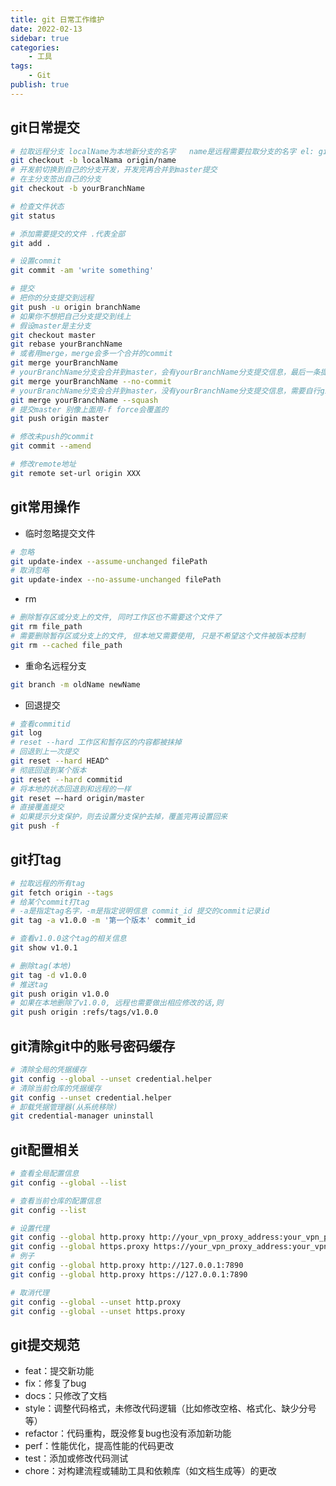 ```yaml
---
title: git 日常工作维护
date: 2022-02-13
sidebar: true
categories:
    - 工具
tags:
    - Git
publish: true
---
```


## git日常提交
```bash
# 拉取远程分支 localName为本地新分支的名字   name是远程需要拉取分支的名字 el: git checkout -b dev origin/dev
git checkout -b localNama origin/name
# 开发前切换到自己的分支开发，开发完再合并到master提交
# 在主分支签出自己的分支
git checkout -b yourBranchName

# 检查文件状态
git status

# 添加需要提交的文件 .代表全部
git add .

# 设置commit
git commit -am 'write something'

# 提交
# 把你的分支提交到远程
git push -u origin branchName
# 如果你不想把自己分支提交到线上
# 假设master是主分支
git checkout master
git rebase yourBranchName
# 或者用merge，merge会多一个合并的commit
git merge yourBranchName
# yourBranchName分支会合并到master，会有yourBranchName分支提交信息，最后一条提交与yourBranchName分支一致。
git merge yourBranchName --no-commit
# yourBranchName分支会合并到master，没有yourBranchName分支提交信息，需要自行git commit。
git merge yourBranchName --squash
# 提交master 别像上面用-f force会覆盖的
git push origin master

# 修改未push的commit
git commit --amend

# 修改remote地址
git remote set-url origin XXX
```

## git常用操作
+ 临时忽略提交文件
```bash
# 忽略
git update-index --assume-unchanged filePath
# 取消忽略
git update-index --no-assume-unchanged filePath
```
+ rm
```bash
# 删除暂存区或分支上的文件, 同时工作区也不需要这个文件了
git rm file_path
# 需要删除暂存区或分支上的文件, 但本地又需要使用, 只是不希望这个文件被版本控制
git rm --cached file_path
```
+ 重命名远程分支
```bash
git branch -m oldName newName
```
+ 回退提交
```bash
# 查看commitid
git log
# reset --hard 工作区和暂存区的内容都被抹掉
# 回退到上一次提交
git reset --hard HEAD^
# 彻底回退到某个版本
git reset --hard commitid 
# 将本地的状态回退到和远程的一样
git reset –-hard origin/master  
# 直接覆盖提交
# 如果提示分支保护，则去设置分支保护去掉，覆盖完再设置回来
git push -f
```

## git打tag
```bash
# 拉取远程的所有tag
git fetch origin --tags
# 给某个commit打tag
# -a是指定tag名字，-m是指定说明信息 commit_id 提交的commit记录id
git tag -a v1.0.0 -m '第一个版本' commit_id

# 查看v1.0.0这个tag的相关信息
git show v1.0.1

# 删除tag(本地)
git tag -d v1.0.0
# 推送tag
git push origin v1.0.0
# 如果在本地删除了v1.0.0, 远程也需要做出相应修改的话,则
git push origin :refs/tags/v1.0.0
```

## git清除git中的账号密码缓存
```bash
# 清除全局的凭据缓存
git config --global --unset credential.helper
# 清除当前仓库的凭据缓存
git config --unset credential.helper
# 卸载凭据管理器(从系统移除)
git credential-manager uninstall
```

## git配置相关
```bash
# 查看全局配置信息
git config --global --list

# 查看当前仓库的配置信息
git config --list

# 设置代理
git config --global http.proxy http://your_vpn_proxy_address:your_vpn_proxy_port
git config --global https.proxy https://your_vpn_proxy_address:your_vpn_proxy_port
# 例子
git config --global http.proxy http://127.0.0.1:7890
git config --global http.proxy https://127.0.0.1:7890

# 取消代理
git config --global --unset http.proxy
git config --global --unset https.proxy
```

## git提交规范
+ feat：提交新功能
+ fix：修复了bug
+ docs：只修改了文档
+ style：调整代码格式，未修改代码逻辑（比如修改空格、格式化、缺少分号等）
+ refactor：代码重构，既没修复bug也没有添加新功能
+ perf：性能优化，提高性能的代码更改
+ test：添加或修改代码测试
+ chore：对构建流程或辅助工具和依赖库（如文档生成等）的更改
